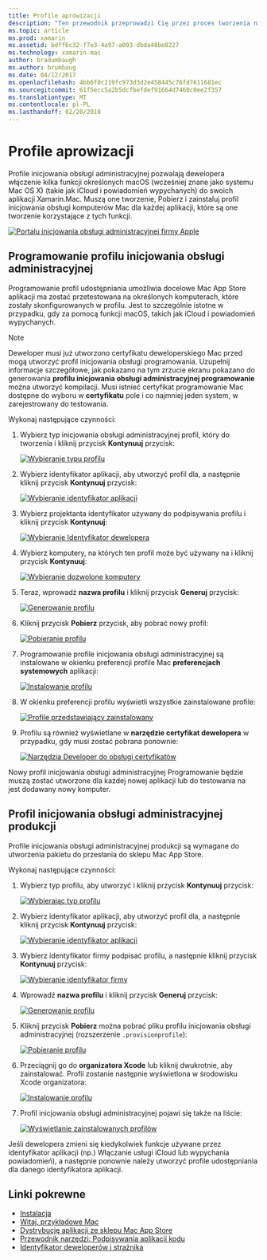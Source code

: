 ```yaml
---
title: Profile aprowizacji
description: "Ten przewodnik przeprowadzi Cię przez proces tworzenia niezbędne profile inicjowania obsługi, które będą wymagane do publikowania aplikacji Xamarin.Mac."
ms.topic: article
ms.prod: xamarin
ms.assetid: bdff6c32-f7e3-4a97-a093-dbda48be8227
ms.technology: xamarin-mac
author: bradumbaugh
ms.author: brumbaug
ms.date: 04/12/2017
ms.openlocfilehash: 4bb6f0c219fc973d3d2e458445c76fd7611681ec
ms.sourcegitcommit: 61f5ecc5a2b5dcfbefdef91664d7460c0ee2f357
ms.translationtype: MT
ms.contentlocale: pl-PL
ms.lasthandoff: 02/28/2018
---
```

# <a name="provisioning-profiles"></a>Profile aprowizacji

Profile inicjowania obsługi administracyjnej pozwalają dewelopera włączenie kilka funkcji określonych macOS (wcześniej znane jako systemu Mac OS X) (takie jak iCloud i powiadomień wypychanych) do swoich aplikacji Xamarin.Mac. Muszą one tworzenie, Pobierz i zainstaluj profil inicjowania obsługi komputerów Mac dla każdej aplikacji, które są one tworzenie korzystające z tych funkcji.

[ ![](profiles-images/certif13.png "Portalu inicjowania obsługi administracyjnej firmy Apple")](profiles-images/certif13.png)

<a name="Development_Provisioning_Profile" />

## <a name="development-provisioning-profile"></a>Programowanie profilu inicjowania obsługi administracyjnej

Programowanie profil udostępniania umożliwia docelowe Mac App Store aplikacji ma zostać przetestowana na określonych komputerach, które zostały skonfigurowanych w profilu. Jest to szczególnie istotne w przypadku, gdy za pomocą funkcji macOS, takich jak iCloud i powiadomień wypychanych.

> [!NOTE]
> Deweloper musi już utworzono certyfikatu deweloperskiego Mac przed mogą utworzyć profil inicjowania obsługi programowania. Uzupełnij informacje szczegółowe, jak pokazano na tym zrzucie ekranu pokazano do generowania **profilu inicjowania obsługi administracyjnej programowanie** można utworzyć kompilacji. Musi istnieć certyfikat programowanie Mac dostępne do wyboru w **certyfikatu** pole i co najmniej jeden system, w zarejestrowany do testowania.

Wykonaj następujące czynności:

1. Wybierz typ inicjowania obsługi administracyjnej profil, który do tworzenia i kliknij przycisk **Kontynuuj** przycisk: 

     [ ![](profiles-images/certif14.png "Wybieranie typu profilu")](profiles-images/certif14.png)
2. Wybierz identyfikator aplikacji, aby utworzyć profil dla, a następnie kliknij przycisk **Kontynuuj** przycisk: 

     [ ![](profiles-images/certif15.png "Wybieranie identyfikator aplikacji")](profiles-images/certif15.png)
3. Wybierz projektanta identyfikator używany do podpisywania profilu i kliknij przycisk **Kontynuuj**: 

     [ ![](profiles-images/certif16.png "Wybieranie Identyfikator dewelopera")](profiles-images/certif16.png)
4. Wybierz komputery, na których ten profil może być używany na i kliknij przycisk **Kontynuuj**: 

     [ ![](profiles-images/certif17.png "Wybieranie dozwolone komputery")](profiles-images/certif17.png)
5. Teraz, wprowadź **nazwa profilu** i kliknij przycisk **Generuj** przycisk: 

     [ ![](profiles-images/certif18.png "Generowanie profilu")](profiles-images/certif18.png)
6. Kliknij przycisk **Pobierz** przycisk, aby pobrać nowy profil: 

     [ ![](profiles-images/certif19.png "Pobieranie profilu")](profiles-images/certif19.png)
7. Programowanie profile inicjowania obsługi administracyjnej są instalowane w okienku preferencji profile Mac **preferencjach systemowych** aplikacji: 

     [ ![](profiles-images/certif20.png "Instalowanie profilu")](profiles-images/certif20.png)
8. W okienku preferencji profilu wyświetli wszystkie zainstalowane profile: 

     [ ![](profiles-images/image47.png "Profile przedstawiający zainstalowany")](profiles-images/image47.png)
9. Profilu są również wyświetlane w **narzędzie certyfikat dewelopera** w przypadku, gdy musi zostać pobrana ponownie: 

     [ ![](profiles-images/image48.png "Narzędzia Developer do obsługi certyfikatów")](profiles-images/image48.png)

Nowy profil inicjowania obsługi administracyjnej Programowanie będzie muszą zostać utworzone dla każdej nowej aplikacji lub do testowania na jest dodawany nowy komputer.

<a name="Production_Provisioning_Profile" />

## <a name="production-provisioning-profile"></a>Profil inicjowania obsługi administracyjnej produkcji

Profile inicjowania obsługi administracyjnej produkcji są wymagane do utworzenia pakietu do przesłania do sklepu Mac App Store.

Wykonaj następujące czynności:

1. Wybierz typ profilu, aby utworzyć i kliknij przycisk **Kontynuuj** przycisk: 

    [ ![](profiles-images/certif21.png "Wybierając typ profilu")](profiles-images/certif21.png)
2. Wybierz identyfikator aplikacji, aby utworzyć profil dla, a następnie kliknij przycisk **Kontynuuj** przycisk: 

    [ ![](profiles-images/certif15.png "Wybieranie identyfikator aplikacji")](profiles-images/certif15.png)
3. Wybierz identyfikator firmy podpisać profilu, a następnie kliknij przycisk **Kontynuuj** przycisk: 

    [ ![](profiles-images/certif23.png "Wybieranie identyfikator firmy")](profiles-images/certif23.png)
4. Wprowadź **nazwa profilu** i kliknij przycisk **Generuj** przycisk: 

    [ ![](profiles-images/certif24.png "Generowanie profilu")](profiles-images/certif24.png)
5. Kliknij przycisk **Pobierz** można pobrać pliku profilu inicjowania obsługi administracyjnej (rozszerzenie `.provisionprofile`): 

    [ ![](profiles-images/certif25.png "Pobieranie profilu")](profiles-images/certif25.png)
6. Przeciągnij go do **organizatora Xcode** lub kliknij dwukrotnie, aby zainstalować. Profil zostanie następnie wyświetlona w środowisku Xcode organizatora: 

    [ ![](profiles-images/image51.png "Instalowanie profilu")](profiles-images/image51.png)
7. Profil inicjowania obsługi administracyjnej pojawi się także na liście: 

    [ ![](profiles-images/certif26.png "Wyświetlanie zainstalowanych profilów")](profiles-images/certif26.png)


Jeśli dewelopera zmieni się kiedykolwiek funkcje używane przez identyfikator aplikacji (np.) Włączanie usługi iCloud lub wypychania powiadomień), a następnie ponownie należy utworzyć profile udostępniania dla danego identyfikatora aplikacji.

## <a name="related-links"></a>Linki pokrewne

- [Instalacja](~//mac/get-started/installation.md)
- [Witaj, przykładowe Mac](~//mac/get-started/hello-mac.md)
- [Dystrybucję aplikacji ze sklepu Mac App Store](https://developer.apple.com/devcenter/mac/checklist/)
- [Przewodnik narzędzi: Podpisywania aplikacji kodu](https://developer.apple.com/library/mac/#documentation/ToolsLanguages/Conceptual/OSXWorkflowGuide/CodeSigning/CodeSigning.html)
- [Identyfikator deweloperów i strażnika](https://developer.apple.com/resources/developer-id/)
